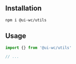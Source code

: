 ## Installation

```sh
npm i @ui-wc/utils
```

## Usage

```ts
import {} from '@ui-wc/utils'

// ...
```

